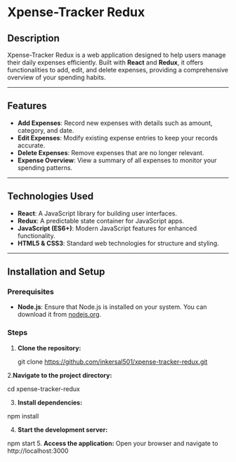 # Xpense-Tracker Redux

## Description

Xpense-Tracker Redux is a web application designed to help users manage their daily expenses efficiently. 
Built with **React** and **Redux**, it offers functionalities to add, edit, and delete expenses, providing a comprehensive overview of your spending habits.

---

## Features

- **Add Expenses**: Record new expenses with details such as amount, category, and date.
- **Edit Expenses**: Modify existing expense entries to keep your records accurate.
- **Delete Expenses**: Remove expenses that are no longer relevant.
- **Expense Overview**: View a summary of all expenses to monitor your spending patterns.

---

## Technologies Used

- **React**: A JavaScript library for building user interfaces.
- **Redux**: A predictable state container for JavaScript apps.
- **JavaScript (ES6+)**: Modern JavaScript features for enhanced functionality.
- **HTML5 & CSS3**: Standard web technologies for structure and styling.

---

## Installation and Setup

### Prerequisites

- **Node.js**: Ensure that Node.js is installed on your system. You can download it from [nodejs.org](https://nodejs.org/).

### Steps

1. **Clone the repository:**
 
   git clone https://github.com/inkersal501/xpense-tracker-redux.git

2.**Navigate to the project directory:**

  cd xpense-tracker-redux
  
3. **Install dependencies:** 

npm install

4. **Start the development server:**

npm start
5. **Access the application:** Open your browser and navigate to http://localhost:3000
